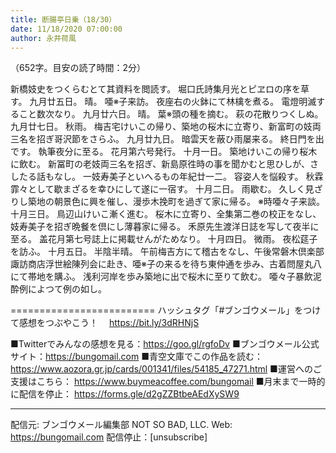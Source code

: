 ```yaml
---
title: 断腸亭日乗（18/30）
date: 11/18/2020 07:00:00
author: 永井荷風
---
```


（652字。目安の読了時間：2分）

新橋妓史をつくらむとて其資料を閲読す。
堀口氏詩集月光とピヱロの序を草す。
九月廿五日。
晴。
唖※子来訪。
夜座右の火鉢にて林檎を煮る。
電燈明滅すること数次なり。
九月廿六日。
晴。
葉※頭の種を摘む。
萩の花散りつくしぬ。
九月廿七日。
秋雨。
梅吉宅けいこの帰り、築地の桜木に立寄り、新富町の妓両三名を招ぎ哥沢節をさらふ。
九月廿九日。
暗雲天を蔽ひ雨屡来る。
終日門を出です。
執筆夜分に至る。
花月第六号発行。
十月一日。
築地けいこの帰り桜木に飲む。
新冨町の老妓両三名を招ぎ、新島原徃時の事を聞かむと思ひしが、さしたる話もなし。
一妓寿美子といへるもの年紀廿一二。
容姿人を悩殺す。
秋霖霏々として歇まざるを幸ひにして遂に一宿す。
十月二日。
雨歇む。
久しく見ざりし築地の朝景色に興を催し、漫歩木挽町を過ぎて家に帰る。
※時唖々子来談。
十月三日。
鳥辺山けいこ漸く進む。
桜木に立寄り、全集第二巻の校正をなし、妓寿美子を招ぎ晩餐を倶にし薄暮家に帰る。
禾原先生渡洋日誌を写して夜半に至る。
盖花月第七号誌上に掲載せんがためなり。
十月四日。
微雨。
夜松莚子を訪ふ。
十月五日。
半陰半晴。
午前梅吉方にて稽古をなし、午後常磐木倶楽部諏訪商店浮世絵陳列会に赴き、唖※子の来るを待ち東仲通を歩み、古着問屋丸八にて帯地を購ふ。
浅利河岸を歩み築地に出で桜木に至りて飲む。
唖々子暴飲泥酔例によつて例の如し。

=========================
ハッシュタグ「#ブンゴウメール」をつけて感想をつぶやこう！　
https://bit.ly/3dRHNjS

■Twitterでみんなの感想を見る：https://goo.gl/rgfoDv
■ブンゴウメール公式サイト：https://bungomail.com
■青空文庫でこの作品を読む：https://www.aozora.gr.jp/cards/001341/files/54185_47271.html
■運営へのご支援はこちら： https://www.buymeacoffee.com/bungomail
■月末まで一時的に配信を停止： https://forms.gle/d2gZZBtbeAEdXySW9

-------
配信元: ブンゴウメール編集部
NOT SO BAD, LLC.
Web: https://bungomail.com
配信停止：[unsubscribe]

